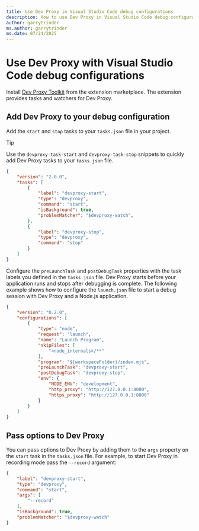 ```yaml
---
title: Use Dev Proxy in Visual Studio Code debug configurations
description: How to use Dev Proxy in Visual Studio Code debug configurations
author: garrytrinder
ms.author: garrytrinder
ms.date: 07/24/2025
---
```


# Use Dev Proxy with Visual Studio Code debug configurations

Install [Dev Proxy Toolkit](https://marketplace.visualstudio.com/items?itemName=garrytrinder.dev-proxy-toolkit) from the extension marketplace. The extension provides tasks and watchers for Dev Proxy.

## Add Dev Proxy to your debug configuration

Add the `start` and `stop` tasks to your `tasks.json` file in your project.

> [!TIP]
> Use the `devproxy-task-start` and `devproxy-task-stop` snippets to quickly add Dev Proxy tasks to your `tasks.json` file.

```json
{
    "version": "2.0.0",
    "tasks": [
        {
            "label": "devproxy-start",
            "type": "devproxy",
            "command": "start",
            "isBackground": true,
            "problemMatcher": "$devproxy-watch",
        },
        {
            "label": "devproxy-stop",
            "type": "devproxy",
            "command": "stop"
        }
    ]
}
```

Configure the `preLaunchTask` and `postDebugTask` properties with the task labels you defined in the `tasks.json` file. Dev Proxy starts before your application runs and stops after debugging is complete. The following example shows how to configure the `launch.json` file to start a debug session with Dev Proxy and a Node.js application.

```json
{
    "version": "0.2.0",
    "configurations": [
        {
            "type": "node",
            "request": "launch",
            "name": "Launch Program",
            "skipFiles": [
                "<node_internals>/**"
            ],
            "program": "${workspaceFolder}/index.mjs",
            "preLaunchTask": "devproxy-start",
            "postDebugTask": "devproxy-stop",
            "env": {
                "NODE_ENV": "development",
                "http_proxy": "http://127.0.0.1:8000",
                "https_proxy": "http://127.0.0.1:8000"
            }
        }
    ]
}
```

## Pass options to Dev Proxy

You can pass options to Dev Proxy by adding them to the `args` property on the `start` task in the `tasks.json` file. For example, to start Dev Proxy in recording mode pass the `--record` argument:

```json
{
    "label": "devproxy-start",
    "type": "devproxy",
    "command": "start",
    "args": [
        "--record"
    ],
    "isBackground": true,
    "problemMatcher": "$devproxy-watch"
}
```

